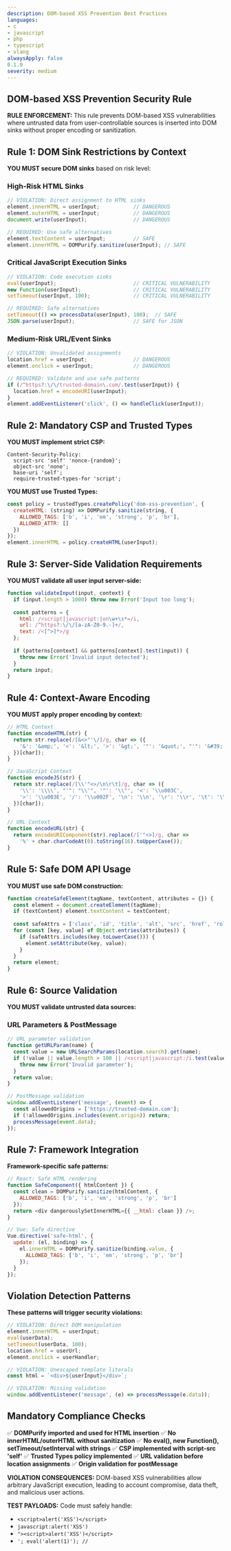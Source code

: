 ```yaml
---
description: DOM-based XSS Prevention Best Practices
languages:
- c
- javascript
- php
- typescript
- vlang
alwaysApply: false
0.1.0
severity: medium
---
```


## DOM-based XSS Prevention Security Rule

**RULE ENFORCEMENT:** This rule prevents DOM-based XSS vulnerabilities where untrusted data from user-controllable sources is inserted into DOM sinks without proper encoding or sanitization.

## Rule 1: DOM Sink Restrictions by Context

**YOU MUST secure DOM sinks** based on risk level:

### High-Risk HTML Sinks

```javascript
// VIOLATION: Direct assignment to HTML sinks
element.innerHTML = userInput;           // DANGEROUS
element.outerHTML = userInput;           // DANGEROUS
document.write(userInput);               // DANGEROUS

// REQUIRED: Use safe alternatives
element.textContent = userInput;         // SAFE
element.innerHTML = DOMPurify.sanitize(userInput); // SAFE
```

### Critical JavaScript Execution Sinks

```javascript
// VIOLATION: Code execution sinks
eval(userInput);                         // CRITICAL VULNERABILITY
new Function(userInput);                 // CRITICAL VULNERABILITY
setTimeout(userInput, 100);              // CRITICAL VULNERABILITY

// REQUIRED: Safe alternatives
setTimeout(() => processData(userInput), 100);  // SAFE
JSON.parse(userInput);                   // SAFE for JSON
```

### Medium-Risk URL/Event Sinks

```javascript
// VIOLATION: Unvalidated assignments
location.href = userInput;               // DANGEROUS
element.onclick = userInput;             // DANGEROUS

// REQUIRED: Validate and use safe patterns
if (/^https?:\/\/trusted-domain\.com/.test(userInput)) {
  location.href = encodeURI(userInput);
}
element.addEventListener('click', () => handleClick(userInput));
```

## Rule 2: Mandatory CSP and Trusted Types

**YOU MUST implement strict CSP:**

```http
Content-Security-Policy: 
  script-src 'self' 'nonce-{random}';
  object-src 'none';
  base-uri 'self';
  require-trusted-types-for 'script';
```

**YOU MUST use Trusted Types:**

```javascript
const policy = trustedTypes.createPolicy('dom-xss-prevention', {
  createHTML: (string) => DOMPurify.sanitize(string, {
    ALLOWED_TAGS: ['b', 'i', 'em', 'strong', 'p', 'br'],
    ALLOWED_ATTR: []
  })
});
element.innerHTML = policy.createHTML(userInput);
```

## Rule 3: Server-Side Validation Requirements

**YOU MUST validate all user input server-side:**

```javascript
function validateInput(input, context) {
  if (input.length > 1000) throw new Error('Input too long');
  
  const patterns = {
    html: /<script|javascript:|on\w+\s*=/i,
    url: /^https?:\/\/[a-zA-Z0-9.-]+/,
    text: /<[^>]*>/g
  };
  
  if (patterns[context] && patterns[context].test(input)) {
    throw new Error('Invalid input detected');
  }
  return input;
}
```

## Rule 4: Context-Aware Encoding

**YOU MUST apply proper encoding by context:**

```javascript
// HTML Context
function encodeHTML(str) {
  return str.replace(/[&<>"'\/]/g, char => ({
    '&': '&amp;', '<': '&lt;', '>': '&gt;', '"': '&quot;', "'": '&#39;', '/': '&#x2F;'
  })[char]);
}

// JavaScript Context  
function encodeJS(str) {
  return str.replace(/[\\'"<>/\n\r\t]/g, char => ({
    '\\': '\\\\', "'": "\\'", '"': '\\"', '<': '\\u003C', 
    '>': '\\u003E', '/': '\\u002F', '\n': '\\n', '\r': '\\r', '\t': '\\t'
  })[char]);
}

// URL Context
function encodeURL(str) {
  return encodeURIComponent(str).replace(/['"<>]/g, char => 
    '%' + char.charCodeAt(0).toString(16).toUpperCase());
}
```

## Rule 5: Safe DOM API Usage

**YOU MUST use safe DOM construction:**

```javascript
function createSafeElement(tagName, textContent, attributes = {}) {
  const element = document.createElement(tagName);
  if (textContent) element.textContent = textContent;
  
  const safeAttrs = ['class', 'id', 'title', 'alt', 'src', 'href', 'role'];
  for (const [key, value] of Object.entries(attributes)) {
    if (safeAttrs.includes(key.toLowerCase())) {
      element.setAttribute(key, value);
    }
  }
  return element;
}
```

## Rule 6: Source Validation

**YOU MUST validate untrusted data sources:**

### URL Parameters & PostMessage

```javascript
// URL parameter validation
function getURLParam(name) {
  const value = new URLSearchParams(location.search).get(name);
  if (!value || value.length > 100 || /<script|javascript:/i.test(value)) {
    throw new Error('Invalid parameter');
  }
  return value;
}

// PostMessage validation
window.addEventListener('message', (event) => {
  const allowedOrigins = ['https://trusted-domain.com'];
  if (!allowedOrigins.includes(event.origin)) return;
  processMessage(event.data);
});
```

## Rule 7: Framework Integration

**Framework-specific safe patterns:**

```javascript
// React: Safe HTML rendering
function SafeComponent({ htmlContent }) {
  const clean = DOMPurify.sanitize(htmlContent, {
    ALLOWED_TAGS: ['b', 'i', 'em', 'strong', 'p', 'br']
  });
  return <div dangerouslySetInnerHTML={{ __html: clean }} />;
}

// Vue: Safe directive
Vue.directive('safe-html', {
  update: (el, binding) => {
    el.innerHTML = DOMPurify.sanitize(binding.value, {
      ALLOWED_TAGS: ['b', 'i', 'em', 'strong', 'p', 'br']
    });
  }
});
```

## Violation Detection Patterns

**These patterns will trigger security violations:**

```javascript
// VIOLATION: Direct DOM manipulation
element.innerHTML = userInput;
eval(userData);
setTimeout(userData, 100);
location.href = userUrl;
element.onclick = userHandler;

// VIOLATION: Unescaped template literals
const html = `<div>${userInput}</div>`;

// VIOLATION: Missing validation
window.addEventListener('message', (e) => processMessage(e.data));
```

## Mandatory Compliance Checks


✅ **DOMPurify imported and used for HTML insertion**
✅ **No innerHTML/outerHTML without sanitization**
✅ **No eval(), new Function(), setTimeout/setInterval with strings**
✅ **CSP implemented with script-src 'self'**
✅ **Trusted Types policy implemented**
✅ **URL validation before location assignments**
✅ **Origin validation for postMessage**

**VIOLATION CONSEQUENCES:** DOM-based XSS vulnerabilities allow arbitrary JavaScript execution, leading to account compromise, data theft, and malicious user actions.

**TEST PAYLOADS:** Code must safely handle:
- `<script>alert('XSS')</script>`
- `javascript:alert('XSS')`
- `"><script>alert('XSS')</script>`
- `'; eval('alert(1)'); //`